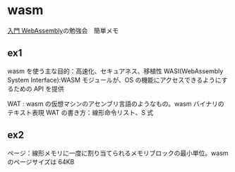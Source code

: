 # wasm

[入門 WebAssembly](https://www.shoeisha.co.jp/book/detail/9784798173597)の勉強会　簡単メモ

## ex1

wasm を使う主な目的：高速化、セキュアネス、移植性
WASI(WebAssembly System Interface):WASM モジュールが、OS の機能にアクセスできるようにするための API を提供

WAT : wasm の仮想マシンのアセンブリ言語のようなもの。wasm バイナリのテキスト表現
WAT の書き方：線形命令リスト、S 式

## ex2

ページ：線形メモリに一度に割り当てられるメモリブロックの最小単位。wasm のページサイズは 64KB
